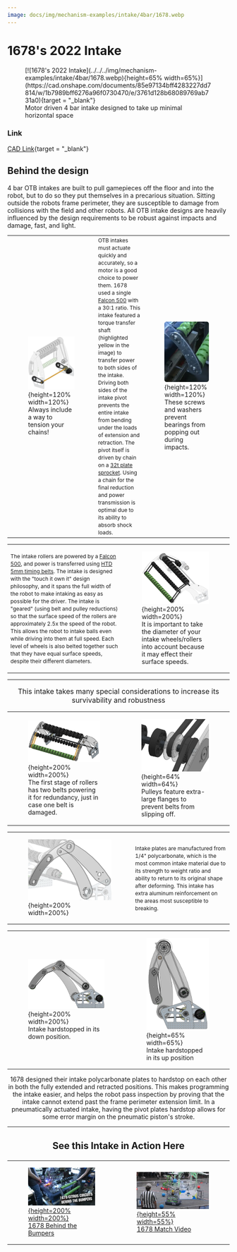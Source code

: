 ```yaml
---
image: docs/img/mechanism-examples/intake/4bar/1678.webp
---
```


<style>

td, th , table{
   border: none!important;
}

td{
  text-align: left !important;
  vertical-align: middle !important;
}

table tr:hover{
    background-color: transparent !important;
}

</style>

# 1678's 2022 Intake

<figure markdown="span">
[![1678's 2022 Intake](../../../img/mechanism-examples/intake/4bar/1678.webp){height=65% width=65%}](https://cad.onshape.com/documents/85e97134bff4283227dd7814/w/1b7989bff6276a96f0730470/e/3761d128b68089769ab731a0){target = "_blank"}
<figcaption>Motor driven 4 bar intake designed to take up minimal horizontal space</figcaption>
</figure>

### Link

[CAD Link](https://cad.onshape.com/documents/85e97134bff4283227dd7814/w/1b7989bff6276a96f0730470/e/3761d128b68089769ab731a0){target = "_blank"}

## Behind the design

4 bar OTB intakes are built to pull gamepieces off the floor and into the robot, but to do so they put themselves in a precarious situation. Sitting outside the robots frame perimeter, they are susceptible to damage from collisions with the field and other robots. All OTB intake designs are heavily influenced by the design requirements to be robust against impacts and damage, fast, and light.

||||
|:-:|:-:|:-:|
|<figure>![1678 Power transmission](../../../img/mechanism-examples/intake/4bar/1678/1678powerbetter.webp){height=120% width=120%}<figcaption> Always include a way to tension your chains! </figcaption></figure>|<span style="font-size:0.75rem;"> OTB intakes must actuate quickly and accurately, so a motor is a good choice to power them. 1678 used a single [Falcon 500](https://www.vexrobotics.com/217-6515.html) with a 30:1 ratio. This intake featured a torque transfer shaft (highlighted yellow in the image) to transfer power to both sides of the intake. Driving both sides of the intake pivot prevents the entire intake from bending under the loads of extension and retraction. The pivot itself is driven by chain on a [32t plate sprocket](https://www.revrobotics.com/ion-25-sprockets/). Using a chain for the final reduction and power transmission is optimal due to its ability to absorb shock loads.</span>|<figure>![1678 bearing retention](../../../img/mechanism-examples/intake/4bar/1678/1678bearingretention.webp){height=120% width=120%}<figcaption> These screws and washers prevent bearings from popping out during impacts. </figcaption></figure>|

|||
|:-:|:-:|
|<span style="font-size:0.75rem;"> The intake rollers are powered by a [Falcon 500](https://www.vexrobotics.com/217-6515.html), and power is transferred using [HTD 5mm timing belts](https://wcproducts.com/products/htd-timing-belts-9mm-width). The intake is designed with the "touch it own it" design philosophy, and it spans the full width of the robot to make intaking as easy as possible for the driver. The intake is "geared" (using belt and pulley reductions) so that the surface speed of the rollers are approximately 2.5x the speed of the robot. This allows the robot to intake balls even while driving into them at full speed. Each level of wheels is also belted together such that they have equal surface speeds, despite their different diameters. </span>|<figure>![1678 Power transmission](../../../img/mechanism-examples/intake/4bar/1678/1678rollerpower.webp){height=200% width=200%}<figcaption>It is important to take the diameter of your intake wheels/rollers into account because it may effect their surface speeds.</figcaption></figure>|

***
<p style="text-align: center; font-size:1rem">This intake takes many special considerations to increase its survivability and robustness</p>

|||
|:-:|:-:|
|<figure>![1678 Double Belt](../../../img/mechanism-examples/intake/4bar/1678/doublebelt.webp){height=200% width=200%}<figcaption>The first stage of rollers has two belts powering it for redundancy, just in case one belt is damaged.</figcaption></figure>|<figure>![1678 Extra Flanges](../../../img/mechanism-examples/intake/4bar/1678/bigflanges.webp){height=64% width=64%}<figcaption>Pulleys feature extra-large flanges to prevent belts from slipping off.</figcaption></figure>|

|||
|:-:|:-:|
|<figure>![1678 Poly Reinforcement](../../../img/mechanism-examples/intake/4bar/1678/1678poly.webp){height=200% width=200%}</figure>|<span style="font-size: .75rem">Intake plates are manufactured from 1/4" polycarbonate, which is the most common intake material due to its strength to weight ratio and ability to return to its original shape after deforming. This intake has extra aluminum reinforcement on the areas most susceptible to breaking.</span>|

|||
|:-:|:-:|
|<figure>![1678 Intake Hardstop Down](../../../img/mechanism-examples/intake/4bar/1678/1678hardstopdown.webp){height=200% width=200%}<figcaption>Intake hardstopped in its down position.</figcaption></figure>|<figure>![1678 Hardstop Up](../../../img/mechanism-examples/intake/4bar/1678/1678hardstopup.webp){height=65% width=65%}<figcaption>Intake hardstopped in its up position</figcaption></figure>|

<p style= "text-align: center; font-height: .75rem"> 1678 designed their intake polycarbonate plates to hardstop on each other in both the fully extended and retracted positions. This makes programming the intake easier, and helps the robot pass inspection by proving that the intake cannot extend past the frame perimeter extension limit. In a pneumatically actuated intake, having the pivot plates hardstop allows for some error margin on the pneumatic piston's stroke.</p>

***

## <p style="text-align: center;"> See this Intake in Action Here </p>

|||
|:-:|:-:|
|[<figure>![1678 Behind the Bumpers](../../../img/mechanism-examples/shooter/1678-shooter/1678btb.webp){height=200% width=200%}<figcaption>1678 Behind the Bumpers</figcaption><figure>](https://youtu.be/ijiDMVvGc_E?feature=shared&t=83)|[<figure>![1678 Clean Match Vid](../../../img/mechanism-examples/shooter/1678-shooter/1678matchvid22.webp){height=55% width=55%}<figcaption>1678 Match Video</figcaption></figure>](https://www.youtube.com/watch?v=2KTDGhm7Sjc)|


<br>